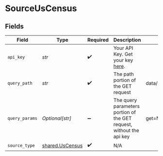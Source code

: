 # SourceUsCensus


## Fields

| Field                                                                                                               | Type                                                                                                                | Required                                                                                                            | Description                                                                                                         | Example                                                                                                             |
| ------------------------------------------------------------------------------------------------------------------- | ------------------------------------------------------------------------------------------------------------------- | ------------------------------------------------------------------------------------------------------------------- | ------------------------------------------------------------------------------------------------------------------- | ------------------------------------------------------------------------------------------------------------------- |
| `api_key`                                                                                                           | *str*                                                                                                               | :heavy_check_mark:                                                                                                  | Your API Key. Get your key <a href="https://api.census.gov/data/key_signup.html">here</a>.                          |                                                                                                                     |
| `query_path`                                                                                                        | *str*                                                                                                               | :heavy_check_mark:                                                                                                  | The path portion of the GET request                                                                                 | data/2019/cbp                                                                                                       |
| `query_params`                                                                                                      | *Optional[str]*                                                                                                     | :heavy_minus_sign:                                                                                                  | The query parameters portion of the GET request, without the api key                                                | get=NAME,NAICS2017_LABEL,LFO_LABEL,EMPSZES_LABEL,ESTAB,PAYANN,PAYQTR1,EMP&for=us:*&NAICS2017=72&LFO=001&EMPSZES=001 |
| `source_type`                                                                                                       | [shared.UsCensus](../../models/shared/uscensus.md)                                                                  | :heavy_check_mark:                                                                                                  | N/A                                                                                                                 |                                                                                                                     |